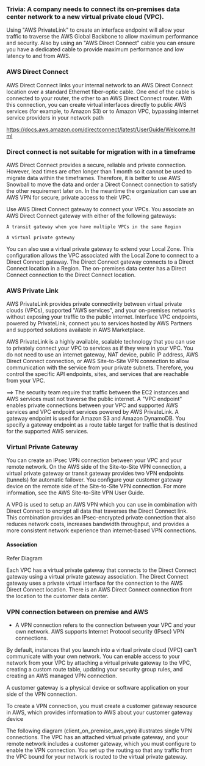 ### Trivia: A company needs to connect its on-premises data center network to a new virtual private cloud (VPC). 


Using "AWS PrivateLink" to create an interface endpoint will allow your traffic to traverse the AWS Global Backbone to allow maximum performance and security. 
Also by using an "AWS Direct Connect" cable you can ensure you have a dedicated cable to provide maximum performance and low latency to and from AWS.


### AWS Direct Connect


AWS Direct Connect links your internal network to an AWS Direct Connect location over a standard Ethernet fiber-optic cable. One end of the cable is connected to your router, the other to an AWS Direct Connect router. With this connection, you can create virtual interfaces directly to public AWS services (for example, to Amazon S3) or to Amazon VPC, bypassing internet service providers in your network path

https://docs.aws.amazon.com/directconnect/latest/UserGuide/Welcome.html


### Direct connect is not suitable for migration with in a timeframe

AWS Direct Connect provides a secure, reliable and private connection. However, lead times are often longer than 1 month so it cannot be used to migrate data within the timeframes. Therefore, it is better to use AWS Snowball to move the data and order a Direct Connect connection to satisfy the other requirement later on. In the meantime the organization can use an AWS VPN for secure, private access to their VPC.

Use AWS Direct Connect gateway to connect your VPCs. You associate an AWS Direct Connect gateway with either of the following gateways:

    A transit gateway when you have multiple VPCs in the same Region

    A virtual private gateway

You can also use a virtual private gateway to extend your Local Zone. This configuration allows the VPC associated with the Local Zone to connect to a Direct Connect gateway. The Direct Connect gateway connects to a Direct Connect location in a Region. The on-premises data center has a Direct Connect connection to the Direct Connect location. 


### AWS Private Link


AWS PrivateLink provides private connectivity between virtual private clouds (VPCs), supported "AWS services", and your on-premises networks without exposing your traffic to the public internet. Interface VPC endpoints, powered by PrivateLink, connect you to services hosted by AWS Partners and supported solutions available in AWS Marketplace.

AWS PrivateLink is a highly available, scalable technology that you can use to privately connect your VPC to services as if they were in your VPC. You do not need to use an internet gateway, NAT device, public IP address, AWS Direct Connect connection, or AWS Site-to-Site VPN connection to allow communication with the service from your private subnets. Therefore, you control the specific API endpoints, sites, and services that are reachable from your VPC.

==> The security team require that traffic between the EC2 instances and AWS services must not traverse the public internet.
A "VPC endpoint" enables private connections between your VPC and supported AWS services and VPC endpoint services powered by AWS PrivateLink. A gateway endpoint is used for Amazon S3 and Amazon DynamoDB. You specify a gateway endpoint as a route table target for traffic that is destined for the supported AWS services.

### Virtual Private Gateway

You can create an IPsec VPN connection between your VPC and your remote network. On the AWS side of the Site-to-Site VPN connection, a virtual private gateway or transit gateway provides two VPN endpoints (tunnels) for automatic failover. You configure your customer gateway device on the remote side of the Site-to-Site VPN connection. For more information, see the AWS Site-to-Site VPN User Guide.

A VPG is used to setup an AWS VPN which you can use in combination with Direct Connect to encrypt all data that traverses the Direct Connect link. This combination provides an IPsec-encrypted private connection that also reduces network costs, increases bandwidth throughput, and provides a more consistent network experience than internet-based VPN connections.


#### Association

Refer Diagram

Each VPC has a virtual private gateway that connects to the Direct Connect gateway using a virtual private gateway association. The Direct Connect gateway uses a private virtual interface for the connection to the AWS Direct Connect location. There is an AWS Direct Connect connection from the location to the customer data center.

### VPN connection between on premise and AWS
- A VPN connection refers to the connection between your VPC and your own network. AWS supports Internet Protocol security (IPsec) VPN connections.

By default, instances that you launch into a virtual private cloud (VPC) can't communicate with your own network. You can enable access to your network from your VPC by attaching a virtual private gateway to the VPC, creating a custom route table, updating your security group rules, and creating an AWS managed VPN connection.

A customer gateway is a physical device or software application on your side of the VPN connection.

To create a VPN connection, you must create a customer gateway resource in AWS, which provides information to AWS about your customer gateway device

The following diagram (client_on_premise_aws_vpn) illustrates single VPN connections. The VPC has an attached virtual private gateway, and your remote network includes a customer gateway, which you must configure to enable the VPN connection. You set up the routing so that any traffic from the VPC bound for your network is routed to the virtual private gateway.


